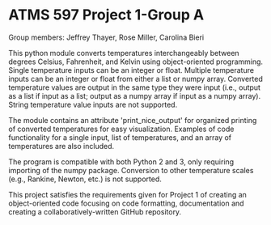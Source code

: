 # ATMS 597 Project 1-Group A

Group members: Jeffrey Thayer, Rose Miller, Carolina Bieri

This python module converts temperatures interchangeably between degrees Celsius, Fahrenheit, and Kelvin using object-oriented programming. Single temperature inputs can be an integer or float. Multiple temperature inputs can be an integer or float from either a list or numpy array. Converted temperature values are output in the same type they were input (i.e., output as a list if input as a list; output as a numpy array if input as a numpy array). String temperature value inputs are not supported. 

The module contains an attribute 'print_nice_output' for organized printing of converted temperatures for easy visualization. Examples of code functionality for a single input, list of temperatures, and an array of temperatures are also included.

The program is compatible with both Python 2 and 3, only requiring importing of the numpy package. Conversion to other temperature scales (e.g., Rankine, Newton, etc.) is not supported. 

This project satisfies the requirements given for Project 1 of creating an object-oriented code focusing on code formatting, documentation and creating a collaboratively-written GitHub repository.

